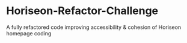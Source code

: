 # Horiseon-Refactor-Challenge
A fully refactored code improving accessibility &amp; cohesion of Horiseon homepage coding
